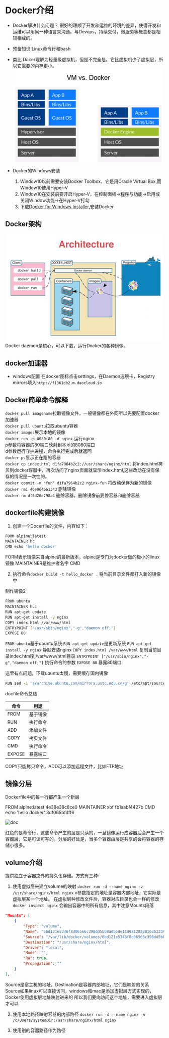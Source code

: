 # Docker介绍

+ Docker解决什么问题？
很好的理顺了开发和运维的环境的差异，使得开发和运维可以用同一种语言来沟通。与Devops，持续交付，微服务等概念都是相辅相成的。
+ 预备知识
Linux命令行和bash
+ 类比
Docer理解为轻量级虚拟机，但是不完全是。它比虚拟机少了虚拟层，所以它需要的内存更小。
![test](./imgs/docker1.PNG)
+ Docker的Windows安装

  1. Window10以前需要安装Docker Toolbox，它是用Oracle Virtual Box,而Window10使用Hyper-V
  2. Window10在安装前要开启Hyper-V，在控制面板->程序与功能->启用或关闭Window功能->在Hyper-V打勾
  3. 下载[Docker for Windows Installer](https://download.docker.com/win/stable/Docker%20for%20Windows%20Installer.exe),安装Docker

## Docker架构

![Docker架构](./imgs/docker2.PNG)  
Docker daemon是核心，可以下载，运行Docker的各种镜像。

## docker加速器

+ windows配置
在docker图标点击settings，在Daemon选项卡，Registry mirrors填入`http://f1361db2.m.daocloud.io`

## Docker简单命令解释

`docker pull imagename`拉取镜像文件，一般镜像都在外网所以先要配置docker加速器  
`docker pull ubuntu`拉取ubuntu容器  
`docker images`展示本地的镜像  
`docker run -p 8080:80 -d nginx` 运行nginx  
p参数将容器的80端口映射到本地的8080端口  
d参数运行守护进程，命令执行完成后就返回  
`docker ps`显示正在跑的容器  
`docker cp index.html d1fa7964b2c2://usr/share/nginx/html`
将index.html拷贝到docker容器中，再次访问了nginx页面就显示index.html,这些改动在没有保存的情况是一次性的。  
`docker commit -m 'fun' d1fa7964b2c2 nginx-fun` 将改动保存为新的镜像  
`docker rmi 46e964661343` 删除镜像  
`docker rm df5d26e798a4` 删除容器，删除镜像前要停容器和删除容器  

## dockerfile构建镜像

1. 创建一个Docerfile的文件，内容如下：

```bash
FORM alpine:latest
MAINTAINER hc
CMD echo 'hello docker'
```

FORM表示镜像来自alpine的最新版本，alpine是专门为docker做的极小的linux镜像
MAINTAINER是维护者名字
CMD

2. 执行命令`docker build -t hello_docker .` 将当前目录文件都打入新的镜像中

制作镜像2

``` bash
FROM ubuntu
MAINTAINER huc
RUN apt-get update
RUN apt-get install -y nginx
COPY index.html /var/www/html
ENTRYPOINT ["/usr/sbin/nginx","-g","daemon off;"]
EXPOSE 80
```

`FROM ubuntu`基于ubuntu系统
`RUN apt-get update`是更新系统
`RUN apt-get install -y nginx` 静默安装nginx
`COPY index.html /var/www/html` 复制当前目录index.html到/var/www/html目录
`ENTRYPOINT ["/usr/sbin/nginx","-g","daemon off;"]` 执行命令的参数
`EXPOSE 80` 暴露80端口

这里有点问题，下载ubuntu太慢，需要缓存国内镜像

``` bash
RUN sed -i 's/archive.ubuntu.com/mirrors.ustc.edu.cn/g' /etc/apt/sources.list
```

docfile命令总结

|命令|用途|
|----|----|
|FROM|基于镜像|
|RUN|执行命令|
|ADD|添加文件|
|COPY|拷贝文件|
|CMD|执行命令|
|EXPOSE|暴露端口|

COPY只能拷贝命令，ADD可以添加远程文件，比如FTP地址

## 镜像分层

Dockerfile中的每一行都产生一个新层

FROM alpine:latest 4e38e38c8ce0
MAINTAINER xbf fb1aabf4427b
CMD echo 'hello docker' 3df065bfdff6

![doc](./build2/Dockerfile)

红色的是命令行，这些命令产生的层是只读的，一旦镜像运行成容器后会产生一个容器层，它是可读可写的。分层的好处是，当多个容器由层是共享的会将容器的存储小很多。

## volume介绍

提供独立于容器之外的持久化存储。方式有三种:

1. 使用虚拟层来建立volume的映射
`docker run -d --name nginx -v /usr/share/nginx/html nginx`
v参数指定的地址是容器内部地址，它实际是虚拟层某一个地址。
在虚拟层种修改文件后，容器对应目录也会一样的修改
`docker inspect nginx` 会输出容器中的所有信息，其中注意Mounts段落

``` json
"Mounts": [
    {
        "Type": "volume",
        "Name": "6bd121e5346f8d06566c398dd5bb8a0b5de11d98128828163b22396ef1237f3d",
        "Source": "/var/lib/docker/volumes/6bd121e5346f8d06566c398dd5bb8a0b5de11d98128828163b22396ef1237f3d/_data",
        "Destination": "/usr/share/nginx/html",
        "Driver": "local",
        "Mode": "",
        "RW": true,
        "Propagation": ""
    }
],
```

Source是宿主机的地址，Destination是容器内部地址，它们是映射的关系
Source如果linux可以直接访问，windows和mac是添加虚拟层方式实现的，Docker使用虚拟层地址映射进来的
所以我们要向访问这个地址，需要进入虚拟层才可以

2. 使用本地路径映射容器的内部路径
`docker run -d --name nginx -v /c/Users/systemDir:/usr/share/nginx/html nginx`

3. 使用别的容器路径作为路径
